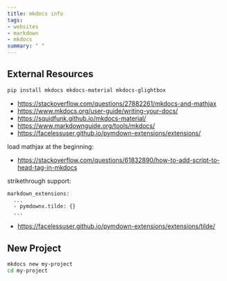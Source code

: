 ```yaml
---
title: mkdocs info
tags:
- websites
- markdown
- mkdocs
summary: " "
---
```


## External Resources

```bash
pip install mkdocs mkdocs-material mkdocs-glightbox
```

* <https://stackoverflow.com/questions/27882261/mkdocs-and-mathjax>
* <https://www.mkdocs.org/user-guide/writing-your-docs/>
* <https://squidfunk.github.io/mkdocs-material/>
* <https://www.markdownguide.org/tools/mkdocs/>
* <https://facelessuser.github.io/pymdown-extensions/extensions/>

load mathjax at the beginning:

* <https://stackoverflow.com/questions/61832890/how-to-add-script-to-head-tag-in-mkdocs>

strikethrough support:

```bash
markdown_extensions:
  ...
  - pymdownx.tilde: {}
  ...
```

* <https://facelessuser.github.io/pymdown-extensions/extensions/tilde/>


## New Project

```bash
mkdocs new my-project
cd my-project
```